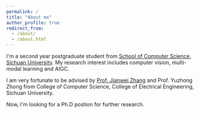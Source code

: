 ```yaml
---
permalink: /
title: "About me"
author_profile: true
redirect_from: 
  - /about/
  - /about.html
---
```


I'm a second year postgraduate student from [School of Computer Science](https://cs.scu.edu.cn/), [Sichuan University](https://www.scu.edu.cn/). My research interest includes computer vision, multi-modal learning and AIGC.

I am very fortunate to be advised by [Prof. Jianwei Zhang](https://vs.scu.edu.cn/info/1062/1369.htm/) and Prof. Yuzhong Zhong from College of Computer Science, College of Electrical Engineering, Sichuan University.

Now, I'm looking for a Ph.D postion for further research.



